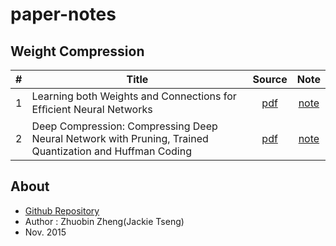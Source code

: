 # paper-notes

## Weight Compression 

| # | Title | Source | Note |
|---|-------|:-----:|:-----:|
| 1 |Learning both Weights and Connections for Efﬁcient Neural Networks|[pdf](http://arxiv.org/pdf/1506.02626v2.pdf)|[note](docs/1/README.md)|
| 2 |Deep Compression: Compressing Deep Neural Network with Pruning, Trained Quantization and Huffman Coding|[pdf](http://arxiv.org/pdf/1510.00149v2.pdf)|[note](docs/2/README.md)|

## About

* [Github Repository](https://github.com/JackieTseng/paper-notes)
* Author : Zhuobin Zheng(Jackie Tseng)
* Nov. 2015
